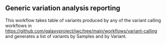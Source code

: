 Generic variation analysis reporting
--------------------------------------

This workflow takes table of variants produced by any of the variant calling workflows in
https://github.com/galaxyproject/iwc/tree/main/workflows/variant-calling
and generates a list of variants by Samples and by Variant.

